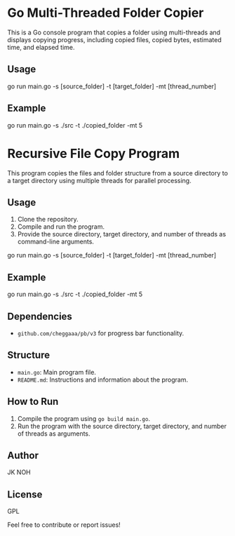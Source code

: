 # Go Multi-Threaded Folder Copier

This is a Go console program that copies a folder using multi-threads and displays copying progress, including copied files, copied bytes, estimated time, and elapsed time.

## Usage

go run main.go -s [source_folder] -t [target_folder] -mt [thread_number]

## Example

go run main.go -s ./src -t ./copied_folder -mt 5


# Recursive File Copy Program

This program copies the files and folder structure from a source directory to a target directory using multiple threads for parallel processing.

## Usage
1. Clone the repository.
2. Compile and run the program.
3. Provide the source directory, target directory, and number of threads as command-line arguments.

go run main.go -s [source_folder] -t [target_folder] -mt [thread_number]

## Example

go run main.go -s ./src -t ./copied_folder -mt 5

## Dependencies
- `github.com/cheggaaa/pb/v3` for progress bar functionality.

## Structure
- `main.go`: Main program file.
- `README.md`: Instructions and information about the program.

## How to Run
1. Compile the program using `go build main.go`.
2. Run the program with the source directory, target directory, and number of threads as arguments.

## Author
JK NOH

## License
GPL

Feel free to contribute or report issues!